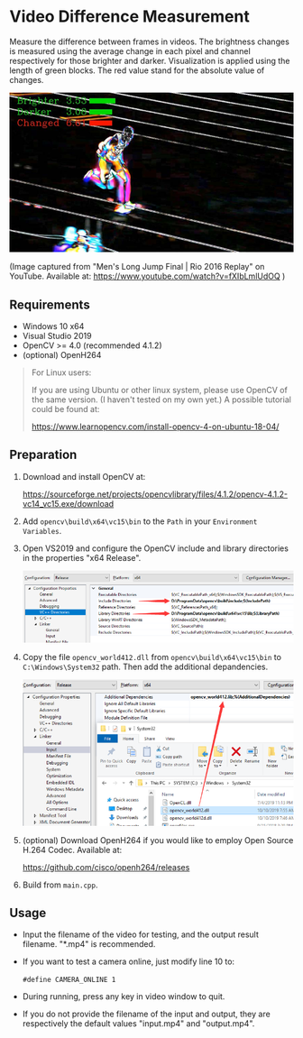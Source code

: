# Video Difference Measurement

Measure the difference between frames in videos. The brightness changes is measured using the average change in each pixel and channel respectively for those brighter and darker. Visualization is applied using the length of green blocks. The red value stand for the absolute value of changes.

![](./attachments/demo.jpg)

(Image captured from "Men's Long Jump Final | Rio 2016 Replay" on YouTube. Available at: https://www.youtube.com/watch?v=fXIbLmlUdOQ )

## Requirements

- Windows 10 x64
- Visual Studio 2019
- OpenCV >= 4.0 (recommended 4.1.2)
- (optional) OpenH264

>For Linux users:
>
>If you are using Ubuntu or other linux system, please use OpenCV of the same version. (I haven't tested on my own yet.) A possible tutorial could be found at:
>
>https://www.learnopencv.com/install-opencv-4-on-ubuntu-18-04/

## Preparation

1. Download and install OpenCV at:

    https://sourceforge.net/projects/opencvlibrary/files/4.1.2/opencv-4.1.2-vc14_vc15.exe/download

2. Add `opencv\build\x64\vc15\bin` to the `Path` in your `Environment Variables`.

3. Open VS2019 and configure the OpenCV include and library directories in the properties "x64 Release".

    ![](./attachments/step1.png)

4. Copy the file `opencv_world412.dll` from `opencv\build\x64\vc15\bin` to `C:\Windows\System32` path. Then add the additional depandencies.

    ![](./attachments/step2.png)

5. (optional) Download OpenH264 if you would like to employ Open Source H.264 Codec. Available at:

    https://github.com/cisco/openh264/releases

5. Build from `main.cpp`.

## Usage

- Input the filename of the video for testing, and the output result filename. "*.mp4" is recommended.

- If you want to test a camera online, just modify line 10 to:

    `#define CAMERA_ONLINE 1`

- During running, press any key in video window to quit.

- If you do not provide the filename of the input and output, they are respectively the default values "input.mp4" and "output.mp4".

